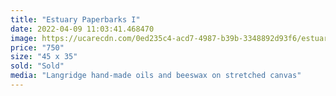 ```yaml
---
title: "Estuary Paperbarks I"
date: 2022-04-09 11:03:41.468470
image: https://ucarecdn.com/0ed235c4-acd7-4987-b39b-3348892d93f6/estuary-paperbarks-i.jpg
price: "750"
size: "45 x 35"
sold: "Sold"
media: "Langridge hand-made oils and beeswax on stretched canvas"
---
```


